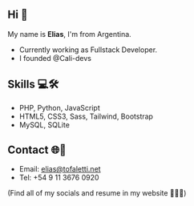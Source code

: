 ## Hi 👋 
My name is **Elias**, I'm from Argentina. 
- Currently working as Fullstack Developer.
- I founded @Cali-devs

## Skills 💻🛠️  
- PHP, Python, JavaScript
- HTML5, CSS3, Sass, Tailwind, Bootstrap
- MySQL, SQLite

## Contact 🌐📱 
- Email: elias@tofaletti.net
- Tel: +54 9 11 3676 0920

(Find all of my socials and resume in my website 🫣🫣🫣)
